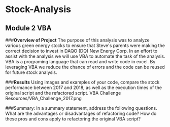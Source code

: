 # **Stock-Analysis**
## Module 2 VBA

###**Overview of Project** 
The purpose of this analysis was to analyze various green energy stocks to ensure that Steve's parents were making the correct decision to invest in DAQO (DQ) New Energy Corp. In an effort to assist with the analysis we will use VBA to automate the task of the analysis. VBA is a programing language that can read and write code in excel.  By leveraging VBA we reduce the chance of errors and the code can be reused for future stock analysis. 


###**Results** 
Using images and examples of your code, compare the stock performance between 2017 and 2018, as well as the execution times of the original script and the refactored script.
VBA Challenge Resources/VBA_Challenge_2017.png







###Summary: In a summary statement, address the following questions.
What are the advantages or disadvantages of refactoring code?
How do these pros and cons apply to refactoring the original VBA script?
